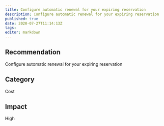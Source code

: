 ```yaml
---
title: Configure automatic renewal for your expiring reservation
description: Configure automatic renewal for your expiring reservation
published: true
date: 2020-07-27T11:14:13Z
tags:
editor: markdown
---
```


## Recommendation
Configure automatic renewal for your expiring reservation

## Category
Cost

## Impact
High

